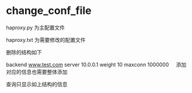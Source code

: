 # change_conf_file

haproxy.py 为主配置文件

haproxy.txt 为需要修改的配置文件

删除的结构如下

backend www.test.com
		server 10.0.0.1  weight 10 maxconn 1000000
    
添加对应的信息也需要整体添加

查询只显示如上结构的信息
